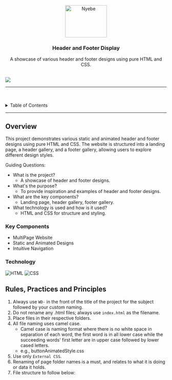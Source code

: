 <a name="readme-top"></a>

<br/>

<br />
<div align="center">
  <a href="https://github.com/zyx-0314/">
    <img src="./assets/img/nyebe_white.png" alt="Nyebe" width="130" height="100">
  </a>
  <h3 align="center">Header and Footer Display</h3>
</div>
<div align="center">
  A showcase of various header and footer designs using pure HTML and CSS.
</div>

<br />

![](https://visit-counter.vercel.app/counter.png?page=zyx-0314/WD-Template-Project)

---

<br />
<br />

<details>
  <summary>Table of Contents</summary>
  <ol>
    <li>
      <a href="#overview">Overview</a>
      <ol>
        <li>
          <a href="#key-components">Key Components</a>
        </li>
        <li>
          <a href="#technology">Technology</a>
        </li>
      </ol>
    </li>
    <li>
      <a href="#rules-practices-and-principles">Rules, Practices and Principles</a>
    </li>
    <li>
      <a href="#resources">Resources</a>
    </li>
  </ol>
</details>

---

## Overview

This project demonstrates various static and animated header and footer designs using pure HTML and CSS. The website is structured into a landing page, a header gallery, and a footer gallery, allowing users to explore different design styles.

Guiding Questions:
- What is the project?
  - A showcase of header and footer designs.
- What's the purpose?
  - To provide inspiration and examples of header and footer designs.
- What are the key components?
  - Landing page, header gallery, footer gallery.
- What technology is used and how is it used?
  - HTML and CSS for structure and styling.

### Key Components
- MultiPage Website
- Static and Animated Designs
- Intuitive Navigation

### Technology
![HTML](https://img.shields.io/badge/HTML-E34F26?style=for-the-badge&logo=html5&logoColor=white)
![CSS](https://img.shields.io/badge/CSS-1572B6?style=for-the-badge&logo=css3&logoColor=white)

## Rules, Practices and Principles
1. Always use `WD-` in the front of the title of the project for the subject followed by your custom naming.
2. Do not rename any .html files; always use `index.html` as the filename.
3. Place files in their respective folders.
4. All file naming uses camel case.
   - Camel case is naming format where there is no white space in separation of each word, the first word is in all lower case while the succeeding words' first letter are in upper case followed by lower cased letters.
   - e.g., buttonAnimatedStyle.css
5. Use only `External CSS`.
6. Renaming of page folder names is a must, and relates to what it is doing or data it holds.
7. File structure to follow below:

